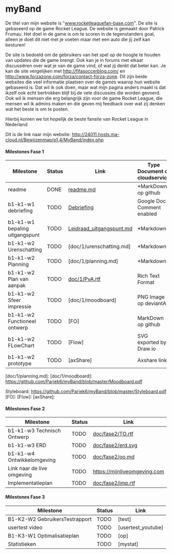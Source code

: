 # myBand

De titel van mijn website is "www.rocketleaguefan-base.com". De site is gebaseerd op de game Rocket League.
De website is gemaakt door Patrick Frumau.
Het doel in de game is om te scoren in de tegenstanders goal, alleen je doet dit niet met je voeten maar met 
een auto die jij zelf kan besturen!


De site is bedoeld om de gebruikers van het spel op de hoogte te houden van updates die de game brengt.
Ook kan je in forums met elkaar discussiëren over wat je van de game vind, of wat jij denkt dat beter kan.
Je kan de site vergelijken met http://fifasoccerblog.com/ en http://www.forzazone.com/forza/contact-forza-zone. 
Dit zijn beide websites die veel informatie plaatsen over de games waarop hun website gebaseerd is.
Dat wil ik ook doen, maar wat mijn pagina anders maakt is dat ikzelf ook echt bertrokken blijf bij de vele discussies
die worden gevoerd. Ook wil ik mensen die erg belangrijk zijn voor de game Rocket League, die mensen wil ik admins maken 
en die geven mij feedback over wat zij denken wat het beste is om te posten. 

Hierbij komen we tot hopelijk de beste fansite van Rocket League in Nederland

Dit is de link naar mijn website: 
http://24011.hosts.ma-cloud.nl/Bewijzenmap/p1.4/MyBand/index.php



#### Milestones Fase 1
| Milestone  | Status | Link | Type Document of cloudservice |
| ------ |  ------ | ------ | ------ |
| readme                         | DONE |  [readme.md]            | *MarkDown op github |
| b1-k1-w1 debriefing            | TODO | [Debriefing]            | Google Doc Comment enabled |
| b1-k1-w1 bepaling uitgangspunt | TODO | [Leidraad_uitgangspunt.md] | *Markdown |
| b1-k1-w2 Urenschatting         | TODO | [doc/1/urenschatting.md]| *Markdown |
| b1-k1-w2 Planning              | TODO | [doc/1/planning.md]     | *Markdown |
| b1-k1-w2 Plan van aanpak       | TODO | [doc/1/PvA.rtf]         | Rich Text Format |
| b1-k1-w2 Sfeer impressie       | TODO | [doc/1/moodboard]       | PNG Image op deviantArt |
| b1-k1-w2 Functioneel ontwerp   | TODO | [FO]                    | MarkDown op github |
| b1-k1-w2 FLowChart             | TODO | [Flow]                  | SVG exported by Draw.io |
| b1-k1-w2 prototype             | TODO | [axShare]               | Axshare link |

   [readme.md]: <https://github.com/JouwGithubNaam/myband/blob/master/readme.md>
   [Leidraad_uitgangspunt.md]: https://github.com/Pariek6/myBand/blob/master/uitgangspunt.md
   [Debriefing]: https://github.com/Pariek6/myBand/blob/master/debriefing.md
   [doc/1/PvA.rtf]: 
   [doc/1/urenschatting.md]: 
   [doc/1/planning.md]: 
   [doc/1/moodboard]: https://github.com/Pariek6/myBand/blob/master/Moodboard.pdf
   
   Styleboard: https://github.com/Pariek6/myBand/blob/master/Styleboard.pdf
   [FO]: 
   [Flow]: 
   [axShare]: 

#### Milestones Fase 2
| Milestone  | Status | Link |
| ------ |  ------ | ------ |
| b1-k1-w3 Technisch Ontwerp |  TODO |  [doc/fase2/TO.rtf] |
| b1-k1-w3 ERD               |  TODO |  [doc/fase2/erd.svg] |
| b1-k1-w4 Ontwikkelomgeving |  TODO |  [doc/fase2/oo.md]|
| Link naar de live omgeving |  TODO |  <https://mijnliveomgeving.com>|
| Implementatieplan          | TODO |  [doc/fase2/imp.rtf] |

   [doc/fase2/TO.rtf]: <https://github.com/jouwgithub/doc/fase2/TO.rtf>
   [doc/fase2/erd.svg]: <https://github.com/jouwgithub/doc/fase2/erd.svg>
   [doc/fase2/oo.md]: <https://github.com/jouwgithub/doc/fase2/oo.md>
   [doc/fase2/imp.rtf]: <http://github.com/jouwgithub/doc/fase2/imp.rtf>
   
#### Milestones Fase 3
| Milestone  | Status | Link |
| ------ |  ------ | ------ |
| B1-K2-W2 GebruikersTestrapport | TODO |  [test] |
| usertest video | TODO |[usertest_youtube] |
| B1-K3-W1 Optimalisatieplan | TODO |  [op] |
| Statistieken | TODO |  [mystat]|
